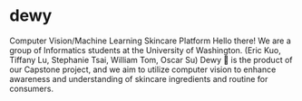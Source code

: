# dewy
Computer Vision/Machine Learning Skincare Platform
Hello there! We are a group of Informatics students at the University of Washington. (Eric Kuo, Tiffany Lu, Stephanie Tsai, William Tom, Oscar Su) Dewy 🫧  is the product of our Capstone project, and we aim to utilize computer vision to enhance awareness and understanding of skincare ingredients and routine for consumers.
